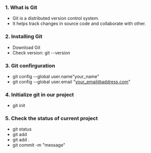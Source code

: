 ### 1. What is Git

- Git is a distributed version control system.
- It helps track changes in source code and collaborate with other. 

### 2. Installing Git 

- Download Git
- Check version: git --version 

### 3. Git confirguration 

- git config --global user.name"your_name"
- git config --global user.email "your_email@address.com"

### 4. Initialize git in our project 

- git init

### 5. Check the status of current project 

- git status 
- git add <file-name>
- git add .
- git commit -m "message"
